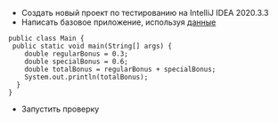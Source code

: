 * Cоздать новый проект по тестированию на IntelliJ IDEA 2020.3.3 
* Написать базовое приложение, используя [данные](https://github.com/netology-code/javaqa-homeworks/tree/master/programming)
```
public class Main {
 public static void main(String[] args) {
    double regularBonus = 0.3;
    double specialBonus = 0.6;
    double totalBonus = regularBonus + specialBonus;
    System.out.println(totalBonus);
  }
}
```
* Запустить проверку